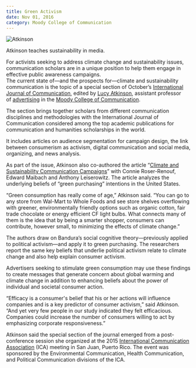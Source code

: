 ```yaml
--- 
title: Green Activism
date: Nov 01, 2016
category: Moody College of Communication
---
```


![Atkinson](http://research.utexas.edu/showcase/assets/js/fileman/Uploads/Atkinson.jpg)

Atkinson teaches sustainability in media.

For activists seeking to address climate change and sustainability issues, communication scholars are in a unique position to help them engage in effective public awareness campaigns.    
The current state of—and the prospects for—climate and sustainability communication is the topic of a special section of October’s [International Journal of Communication](http://ijoc.org/index.php/ijoc "opens new window"), edited by [Lucy Atkinson](https://advertising.utexas.edu/faculty/lucy-atkinson "opens new window"), assistant professor of [advertising](https://advertising.utexas.edu/ "opens new window") in the [Moody College of Communication](https://moody.utexas.edu/ "opens new window").

The section brings together scholars from different communication disciplines and methodologies with the International Journal of Communication considered among the top academic publications for communication and humanities scholarships in the world.

It includes articles on audience segmentation for campaign design, the link between consumerism as activism, digital communication and social media, organizing, and news analysis.

As part of the issue, Atkinson also co-authored the article “[Climate and Sustainability Communication Campaigns](http://ijoc.org/index.php/ijoc/article/view/4689/1796 "opens new window")” with Connie Roser-Renouf, Edward Maibach and Anthony Leiserowitz. The article analyzes the underlying beliefs of “green purchasing” intentions in the United States.

“Green consumption has really come of age,” Atkinson said. “You can go to any store from Wal-Mart to Whole Foods and see store shelves overflowing with greener, environmentally friendly options such as organic cotton, fair trade chocolate or energy efficient CF light bulbs. What connects many of them is the idea that by being a smarter shopper, consumers can contribute, however small, to minimizing the effects of climate change.” 

The authors draw on Bandura’s social cognitive theory—previously applied to political activism—and apply it to green purchasing. The researchers report the same key beliefs that underlie political activism relate to climate change and also help explain consumer activism.

Advertisers seeking to stimulate green consumption may use these findings to create messages that generate concern about global warming and climate change in addition to enhancing beliefs about the power of individual and societal consumer action.

“Efficacy is a consumer's belief that his or her actions will influence companies and is a key predictor of consumer activism,” said Atkinson. “And yet very few people in our study indicated they felt efficacious. Companies could increase the number of consumers willing to act by emphasizing corporate responsiveness.” 

Atkinson said the special section of the journal emerged from a post-conference session she organized at the 2015 [International Communication Association](https://www.icahdq.org/ "opens new window") (ICA) meeting in San Juan, Puerto Rico. The event was sponsored by the Environmental Communication, Health Communication, and Political Communication divisions of the ICA.